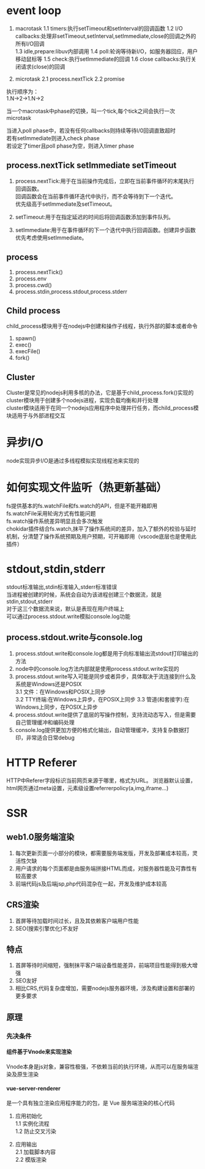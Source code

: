 # event loop
1. macrotask
    1.1 timers:执行setTimeout和setInterval的回调函数
    1.2 I/O callbacks:处理非setTimeout,setInterval,setImmediate,close的回调之外的所有I/O回调       
    1.3 idle,prepare:libuv内部调用
    1.4 poll:轮询等待新I/O，如服务器回应，用户移动鼠标等
    1.5 check:执行setImmediate的回调
    1.6 close callbacks:执行关闭请求(close)的回调

2. microtask
    2.1 process.nextTick
    2.2 promise

执行顺序为：     
1.N->2->1.N->2   

当一个macrotask中phase的切换，叫一个tick,每个tick之间会执行一次microtask

当进入poll phase中，若没有任何callbacks则持续等待I/0回调直致超时       
若有setImmediate则进入check phase     
若设定了timer且poll phase为空，则进入timer phase    

## process.nextTick setImmediate setTimeout

1. process.nextTick:用于在当前操作完成后，立即在当前事件循环的末尾执行回调函数。    
回调函数会在当前事件循环迭代中执行，而不会等待到下一个迭代。       
优先级高于setImmediate及setTimeout。    

2. setTimeout:用于在指定延迟的时间后将回调函数添加到事件队列。    

3. setImmediate:用于在事件循环的下一个迭代中执行回调函数。创建异步函数优先考虑使用setImmediate。          

## process
1. process.nextTick()
2. process.env
3. process.cwd()
4. process.stdin,process.stdout,process.stderr

## Child process
child_process模块用于在nodejs中创建和操作子线程，执行外部的脚本或者命令    
1. spawn()
2. exec()
3. execFile()
4. fork()

## Cluster
Cluster是常见的nodejs利用多核的办法，它是基于child_process.fork()实现的     
cluster模块用于创建多个nodejs进程，实现负载均衡和并行处理    
cluster模块适用于在同一个nodejs应用程序中处理并行任务，而child_process模块适用于与外部进程交互    
# 异步I/O
node实现异步I/O是通过多线程模拟实现线程池来实现的
# 如何实现文件监听（热更新基础）
fs提供基本的fs.watchFile和fs.watch的API，但是不能开箱即用  
fs.watchFile采用轮询方式有性能问题  
fs.watch操作系统差异明显且会多次触发    
chokidar插件结合fs.watch,抹平了操作系统间的差异，加入了额外的校验与延时机制，分清楚了操作系统预期及用户预期，可开箱即用（vscode底层也是使用此插件）  

# stdout,stdin,stderr   
stdout标准输出,stdin标准输入,stderr标准错误    
当进程被创建的时候，系统会自动为该进程创建三个数据流，就是stdin,stdout,stderr      
对于这三个数据流来说，默认是表现在用户终端上     
可以通过process.stdout.write模拟console.log功能   

## process.stdout.write与console.log   
1. process.stdout.write和console.log都是用于向标准输出流stdout打印输出的方法      
2. node中的console.log方法内部就是使用process.stdout.write实现的       
3. process.stdout.write写入可能是同步或者异步，具体取决于流连接到什么及系统是Windows还是POSIX      
    3.1 文件：在Windows和POSIX上同步    
    3.2 TTY终端:在Windows上异步，在POSIX上同步
    3.3 管道(和套接字):在Windows上同步，在POSIX上异步     
5. process.stdout.write提供了底层的写操作控制，支持流动态写入，但是需要自己管理缓冲和编码处理    
6. console.log提供更加方便的格式化输出，自动管理缓冲，支持复杂数据打印，非常适合日常debug  

# HTTP Referer
HTTP中Referer字段标识当前网页来源于哪里，格式为URL。
浏览器默认设置，html网页通过meta设置，元素级设置referrerpolicy(a,img,iframe...)    



# SSR  

## web1.0服务端渲染 
1. 每次更新页面一小部分的模块，都需要服务端发版，开发及部署成本较高，灵活性欠缺          
2. 用户请求的每个页面都是由服务端拼接HTML而成，对服务器性能及可靠性有较高要求      
3. 前端代码js及后端jsp,php代码混杂在一起，开发及维护成本较高    

## CRS渲染
1. 首屏等待加载时间过长，且及其依赖客户端用户性能   
2. SEO(搜索引擎优化)不友好  

## 特点  
1. 首屏等待时间缩短，强制抹平客户端设备性能差异，前端项目性能得到极大增强    
2. SEO友好   
3. 相比CRS,代码复杂度增加，需要nodejs服务器环境，涉及构建设置和部署的更多要求     

## 原理
### 先决条件
#### 组件基于Vnode来实现渲染    
Vnode本身是js对象，兼容性极强，不依赖当前的执行环境，从而可以在服务端渲染及原生渲染    

#### vue-server-renderer
是一个具有独立渲染应用程序能力的包，是 Vue 服务端渲染的核心代码     

1. 应用初始化    
1.1 实例化流程    
1.2 防止交叉污染   

2. 应用输出   
2.1 加载脚本内容    
2.2 模版渲染   